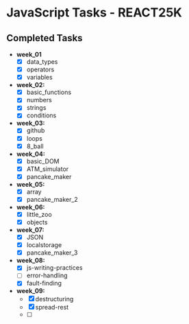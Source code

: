 # JavaScript Tasks - REACT25K

## Completed Tasks

- **week_01**
  - [x] data_types
  - [x] operators
  - [x] variables
- **week_02:**
  - [x] basic_functions
  - [x] numbers
  - [x] strings
  - [x] conditions
- **week_03:**
  - [x] github
  - [x] loops
  - [x] 8_ball
- **week_04:**
  - [x] basic_DOM
  - [x] ATM_simulator
  - [x] pancake_maker
- **week_05:**
  - [x] array
  - [x] pancake_maker_2
- **week_06:**
  - [x] little_zoo
  - [x] objects
- **week_07:**
  - [x] JSON
  - [x] localstorage
  - [x] pancake_maker_3
- **week_08:**
  - [x] js-writing-practices
  - [ ] error-handling
  - [x] fault-finding
- **week_09:**
  - [x] destructuring
  - [x] spread-rest
  - [ ]
